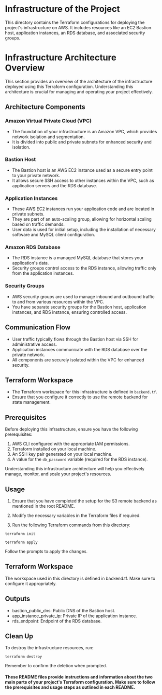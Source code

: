 # Infrastructure of the Project

This directory contains the Terraform configurations for deploying the project's infrastructure on AWS. It includes resources like an EC2 Bastion host, application instances, an RDS database, and associated security groups.
# Infrastructure Architecture Overview

This section provides an overview of the architecture of the infrastructure deployed using this Terraform configuration. Understanding this architecture is crucial for managing and operating your project effectively.

## Architecture Components

### Amazon Virtual Private Cloud (VPC)
- The foundation of your infrastructure is an Amazon VPC, which provides network isolation and segmentation.
- It is divided into public and private subnets for enhanced security and isolation.

### Bastion Host
- The Bastion host is an AWS EC2 instance used as a secure entry point to your private network.
- It allows secure SSH access to other instances within the VPC, such as application servers and the RDS database.

### Application Instances
- These AWS EC2 instances run your application code and are located in private subnets.
- They are part of an auto-scaling group, allowing for horizontal scaling based on traffic demands.
- User data is used for initial setup, including the installation of necessary software and MySQL client configuration.

### Amazon RDS Database
- The RDS instance is a managed MySQL database that stores your application's data.
- Security groups control access to the RDS instance, allowing traffic only from the application instances.

### Security Groups
- AWS security groups are used to manage inbound and outbound traffic to and from various resources within the VPC.
- You have separate security groups for the Bastion host, application instances, and RDS instance, ensuring controlled access.

## Communication Flow
- User traffic typically flows through the Bastion host via SSH for administrative access.
- Application instances communicate with the RDS database over the private network.
- All components are securely isolated within the VPC for enhanced security.

## Terraform Workspace
- The Terraform workspace for this infrastructure is defined in `backend.tf`.
- Ensure that you configure it correctly to use the remote backend for state management.

## Prerequisites
Before deploying this infrastructure, ensure you have the following prerequisites:
1. AWS CLI configured with the appropriate IAM permissions.
2. Terraform installed on your local machine.
3. An SSH key pair generated on your local machine.
4. A value for the `db_password` variable (required for the RDS instance).

Understanding this infrastructure architecture will help you effectively manage, monitor, and scale your project's resources.


## Usage

1. Ensure that you have completed the setup for the S3 remote backend as mentioned in the root README.

2. Modify the necessary variables in the Terraform files if required.

3. Run the following Terraform commands from this directory:

  ```
  terraform init
  ```
    terraform apply

Follow the prompts to apply the changes.

## Terraform Workspace

The workspace used in this directory is defined in backend.tf. Make sure to configure it appropriately.
## Outputs

  - bastion_public_dns: Public DNS of the Bastion host.
  - app_instance_private_ip: Private IP of the application instance.
  - rds_endpoint: Endpoint of the RDS database.

## Clean Up

To destroy the infrastructure resources, run:


```
terraform destroy
```
Remember to confirm the deletion when prompted.




#### These README files provide instructions and information about the two main parts of your project's Terraform configuration. Make sure to follow the prerequisites and usage steps as outlined in each README.
